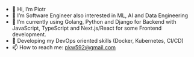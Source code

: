 - 👋 Hi, I’m Piotr
- 👀 I’m Software Engineer also interested in ML, AI and Data Engineering
- 🌱 I’m currently using Golang, Python and Django for Backend with JavaScript, TypeScript and Next.js/React for some Frontend development.
- 🌱 Developing my DevOps oriented skills (Docker, Kubernetes, CI/CD)
- 📫 How to reach me: pkw592@gmail.com

